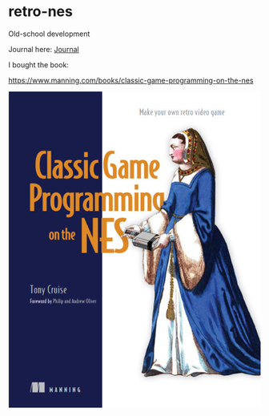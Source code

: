 # retro-nes
Old-school development

Journal here: [Journal](journal.md)

I bought the book:

https://www.manning.com/books/classic-game-programming-on-the-nes

![](art/book.jpg)
